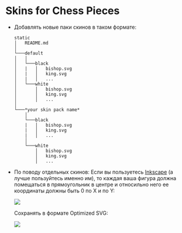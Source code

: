# Skins for Chess Pieces
* Добавлять новые паки скинов в таком формате:
    ```
    static
    │   README.md   
    │
    └───default
    │   │
    │   └───black
    │   |   │   bishop.svg
    │   |   │   king.svg
    │   |   │   ...
    │   └───white
    │       │   bishop.svg
    │       │   king.svg
    │       │   ...
    │
    └───*your skin pack name*
        │
        └───black
        |   │   bishop.svg
        |   │   king.svg
        |   │   ...
        │ 
        └───white
            │   bishop.svg
            │   king.svg
            │   ...
    ```
* По поводу отдельных скинов:
    Если вы пользуетесь [Inkscape](https://inkscape.org/ru/) (а лучше пользуйтесь именно им), то каждая ваша фигура должна помещаться в прямоугольник в центре и относильно него ее координаты должны быть 0 по X и по Y:
    
    ![](https://imgur.com/HABhlpL.png)

    Сохранять в формате Optimized SVG:

    ![](https://imgur.com/AQpt2eY.png)